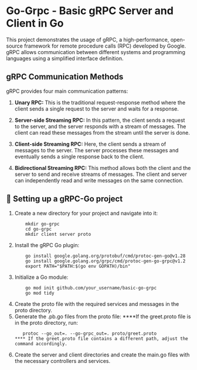 # Go-Grpc - Basic gRPC Server and Client in Go
This project demonstrates the usage of gRPC, a high-performance, open-source framework for remote procedure calls (RPC) developed by Google. gRPC allows communication between different systems and programming languages using a simplified interface definition.

## gRPC Communication Methods
gRPC provides four main communication patterns:

1. **Unary RPC:** This is the traditional request-response method where the client sends a single request to the server and waits for a response.

2. **Server-side Streaming RPC:** In this pattern, the client sends a request to the server, and the server responds with a stream of messages. The client can read these messages from the stream until the server is done.

3. **Client-side Streaming RPC:** Here, the client sends a stream of messages to the server. The server processes these messages and eventually sends a single response back to the client.

4. **Bidirectional Streaming RPC:** This method allows both the client and the server to send and receive streams of messages. The client and server can independently read and write messages on the same connection.

## 🚀 Setting up a gRPC-Go project
1. Create a new directory for your project and navigate into it:
    ```shell
        mkdir go-grpc
        cd go-grpc
        mkdir client server proto
2. Install the gRPC Go plugin:
    ```shell
        go install google.golang.org/protobuf/cmd/protoc-gen-go@v1.28
        go install google.golang.org/grpc/cmd/protoc-gen-go-grpc@v1.2
        export PATH="$PATH:$(go env GOPATH)/bin"
3. Initialize a Go module:
    ```shell
        go mod init github.com/your_username/basic-go-grpc
        go mod tidy
4. Create the proto file with the required services and messages in the proto directory.
5. Generate the .pb.go files from the proto file:
    ****If the greet.proto file is in the proto directory, run:
    ```shell
       protoc --go_out=. --go-grpc_out=. proto/greet.proto
    **** If the greet.proto file contains a different path, adjust the command accordingly.
6. Create the server and client directories and create the main.go files with the necessary controllers and services.
